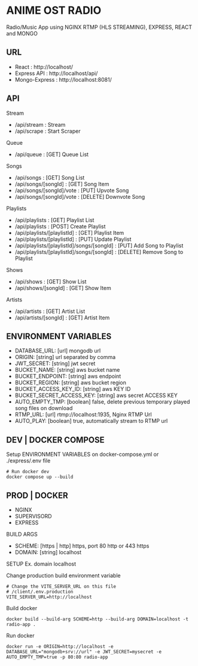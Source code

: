 # ANIME OST RADIO

Radio/Music App using NGINX RTMP (HLS STREAMING), EXPRESS, REACT and MONGO

## URL

-   React : http://localhost/
-   Express API : http://localhost/api/
-   Mongo-Express : http://localhost:8081/

## API

Stream

-   /api/stream : Stream
-   /api/scrape : Start Scraper

Queue

-   /api/queue : [GET] Queue List

Songs

-   /api/songs : [GET] Song List
-   /api/songs/[songId] : [GET] Song Item
-   /api/songs/[songId]/vote : [PUT] Upvote Song
-   /api/songs/[songId]/vote : [DELETE] Downvote Song

Playlists

-   /api/playlists : [GET] Playlist List
-   /api/playlists : [POST] Create Playlist
-   /api/playlists/[playlistId] : [GET] Playlist Item
-   /api/playlists/[playlistId] : [PUT] Update Playlist
-   /api/playlists/[playlistId]/songs/[songId] : [PUT] Add Song to Playlist
-   /api/playlists/[playlistId]/songs/[songId] : [DELETE] Remove Song to Playlist

Shows

-   /api/shows : [GET] Show List
-   /api/shows/[songId] : [GET] Show Item

Artists

-   /api/artists : [GET] Artist List
-   /api/artists/[songId] : [GET] Artist Item

## ENVIRONMENT VARIABLES

-   DATABASE_URL: [url] mongodb url
-   ORIGIN: [string] url separated by comma
-   JWT_SECRET: [string] jwt secret
-   BUCKET_NAME: [string] aws bucket name
-   BUCKET_ENDPOINT: [string] aws endpoint
-   BUCKET_REGION: [string] aws bucket region
-   BUCKET_ACCESS_KEY_ID: [string] aws KEY ID
-   BUCKET_SECRET_ACCESS_KEY: [string] aws secret ACCESS KEY
-   AUTO_EMPTY_TMP: [boolean] false, delete previous temporary played song files on download
-   RTMP_URL: [url] rtmp://localhost:1935, Nginx RTMP Url
-   AUTO_PLAY: [boolean] true, automatically stream to RTMP url

## DEV | DOCKER COMPOSE

Setup ENVIRONMENT VARIABLES on docker-compose.yml or ./express/.env file

```
# Run docker dev
docker compose up --build
```

## PROD | DOCKER

-   NGINX
-   SUPERVISORD
-   EXPRESS

BUILD ARGS

-   SCHEME: [https | http] https, port 80 http or 443 https
-   DOMAIN: [string] localhost

SETUP
Ex. domain localhost

Change production build environment variable

```
# Change the VITE_SERVER_URL on this file
# /client/.env.production
VITE_SERVER_URL=http://localhost
```

Build docker

```
docker build --build-arg SCHEME=http --build-arg DOMAIN=localhost -t radio-app .
```

Run docker

```
docker run -e ORIGIN=http://localhost -e DATABASE_URL="mongodb+srv://url" -e JWT_SECRET=mysecret -e AUTO_EMPTY_TMP=true -p 80:80 radio-app
```

